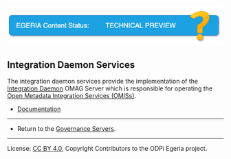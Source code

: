 <!-- SPDX-License-Identifier: CC-BY-4.0 -->
<!-- Copyright Contributors to the ODPi Egeria project 2020. -->

![TechPreview](../../../images/egeria-content-status-tech-preview.png#pagewidth)

## Integration Daemon Services

The integration daemon services provide the implementation
of the [Integration Daemon](https://egeria-project.org/concepts/integration-daemon)
OMAG Server which is responsible for operating the 
[Open Metadata Integration Services (OMISs)](../../integration-services).

* [Documentation](https://egeria-project.org/services/integration-daemon-services)

----
* Return to the [Governance Servers](..).

----
License: [CC BY 4.0](https://creativecommons.org/licenses/by/4.0/),
Copyright Contributors to the ODPi Egeria project.